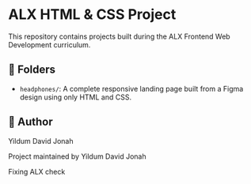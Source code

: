 # ALX HTML & CSS Project

This repository contains projects built during the ALX Frontend Web Development curriculum.

## 📁 Folders

- `headphones/`: A complete responsive landing page built from a Figma design using only HTML and CSS.

## 🧠 Author

Yildum David Jonah
 
Project maintained by Yildum David Jonah

Fixing ALX check
